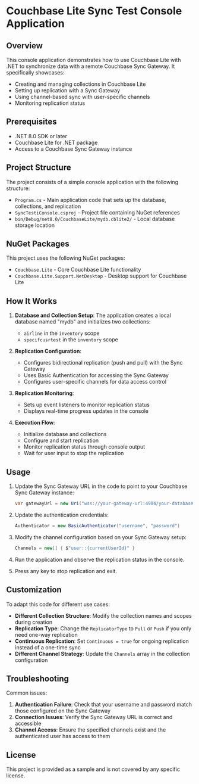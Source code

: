 # Couchbase Lite Sync Test Console Application

## Overview

This console application demonstrates how to use Couchbase Lite with .NET to synchronize data with a remote Couchbase Sync Gateway. It specifically showcases:

- Creating and managing collections in Couchbase Lite
- Setting up replication with a Sync Gateway
- Using channel-based sync with user-specific channels
- Monitoring replication status

## Prerequisites

- .NET 8.0 SDK or later
- Couchbase Lite for .NET package
- Access to a Couchbase Sync Gateway instance

## Project Structure

The project consists of a simple console application with the following structure:

- `Program.cs` - Main application code that sets up the database, collections, and replication
- `SyncTestiConsole.csproj` - Project file containing NuGet references
- `bin/Debug/net8.0/CouchbaseLite/mydb.cblite2/` - Local database storage location

## NuGet Packages

This project uses the following NuGet packages:

- `Couchbase.Lite` - Core Couchbase Lite functionality
- `Couchbase.Lite.Support.NetDesktop` - Desktop support for Couchbase Lite

## How It Works

1. **Database and Collection Setup**:
   The application creates a local database named "mydb" and initializes two collections:
   - `airline` in the `inventory` scope
   - `specifcusrtest` in the `inventory` scope

2. **Replication Configuration**:
   - Configures bidirectional replication (push and pull) with the Sync Gateway
   - Uses Basic Authentication for accessing the Sync Gateway
   - Configures user-specific channels for data access control

3. **Replication Monitoring**:
   - Sets up event listeners to monitor replication status
   - Displays real-time progress updates in the console

4. **Execution Flow**:
   - Initialize database and collections
   - Configure and start replication
   - Monitor replication status through console output
   - Wait for user input to stop the replication

## Usage

1. Update the Sync Gateway URL in the code to point to your Couchbase Sync Gateway instance:
   ```csharp
   var gatewayUrl = new Uri("wss://your-gateway-url:4984/your-database");
   ```

2. Update the authentication credentials:
   ```csharp
   Authenticator = new BasicAuthenticator("username", "password")
   ```

3. Modify the channel configuration based on your Sync Gateway setup:
   ```csharp
   Channels = new[] { $"user::{currentUserId}" }
   ```

4. Run the application and observe the replication status in the console.

5. Press any key to stop replication and exit.

## Customization

To adapt this code for different use cases:

- **Different Collection Structure**: Modify the collection names and scopes during creation
- **Replication Type**: Change the `ReplicatorType` to `Pull` or `Push` if you only need one-way replication
- **Continuous Replication**: Set `Continuous = true` for ongoing replication instead of a one-time sync
- **Different Channel Strategy**: Update the `Channels` array in the collection configuration

## Troubleshooting

Common issues:

1. **Authentication Failure**: Check that your username and password match those configured on the Sync Gateway
2. **Connection Issues**: Verify the Sync Gateway URL is correct and accessible
3. **Channel Access**: Ensure the specified channels exist and the authenticated user has access to them

## License

This project is provided as a sample and is not covered by any specific license.
